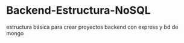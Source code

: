 # Backend-Estructura-NoSQL
estructura básica  para crear proyectos backend con express y bd de mongo
